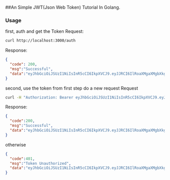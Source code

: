 ##An Simple JWT(Json Web Token) Tutorial In Golang.

### Usage
first, auth and get the Token
Request:
```bash
curl http://localhost:3000/auth
```
Response:
```json
{
  "code": 200,
  "msg":"Successful",
  "data":"eyJhbGciOiJSUzI1NiIsInR5cCI6IkpXVCJ9.eyJJRCI6IlRoaXMgaXMgbXkgc3VwZXIgZmFrZSBJRCIsImV4cCI6MTQ0NTYxODU1OH0.J_9Hrjkey-L-cGt5PbQU2UmKMO-26bUuJk-UVBJjiB3oQHf9T20uRxtnr0KKvd7_ps094r2GQqOUMrV6Qt6GWGYHPYevC_PukKXgobwvP4t8NGDGRj5dbeivD4vg2Rm8Od2H6TvBtPNJpMYsr65ozTejnfJj"
}
```

second, use the token from first step do a new request
Request
```bash
curl -H "Authorization: Bearer eyJhbGciOiJSUzI1NiIsInR5cCI6IkpXVCJ9.eyJJRCI6IlRoaXMgaXMgbXkgc3VwZXIgZmFrZSBJRCIsImV4cCI6MTQ0NTYxODU1OH0.J_9Hrjkey-L-cGt5PbQU2UmKMO-26bUuJk-UVBJjiB3oQHf9T20uRxtnr0KKvd7_ps094r2GQqOUMrV6Qt6GWGYHPYevC_PukKXgobwvP4t8NGDGRj5dbeivD4vg2Rm8Od2H6TvBtPNJpMYsr65ozTejnfJj" http://localhost:3000/users
```
Response:
```json
{
  "code":200,
  "msg":"Successful",
  "data":"eyJhbGciOiJSUzI1NiIsInR5cCI6IkpXVCJ9.eyJJRCI6IlRoaXMgaXMgbXkgc3VwZXIgZmFrZSBJRCIsImV4cCI6MTQ0NTYxODU1OH0.J_9Hrjkey-L-cGt5PbQU2UmKMO-26bUuJk-UVBJjiB3oQHf9T20uRxtnr0KKvd7_ps094r2GQqOUMrV6Qt6GWGYHPYevC_PukKXgobwvP4t8NGDGRj5dbeivD4vg2Rm8Od2H6TvBtPNJpMYsr65ozTejnfJj"
}
```
otherwise
```json
{
  "code":401,
  "msg":"Token Unauthorized",
  "data":"eyJhbGciOiJSUzI1NiIsInR5cCI6IkpXVCJ9.eyJJRCI6IlRoaXMgaXMgbXkgc3VwZXIgZmFrZSBJRCIsImV4cCI6MTQ0NTYxODU1OH0.J_9Hrjkey-L-cGt5PbQU2UmKMO-26bUuJk-UVBJjiB3oQHf9T20uRxtnr0KKvd7_ps094r2GQqOUMrV6Qt6GWGYHPYevC_PukKXgobwvP4t8NGDGRj5dbeivD4vg2Rm8Od2H6TvBtPNJpMYsr65ozTejnfJj"
}
```
